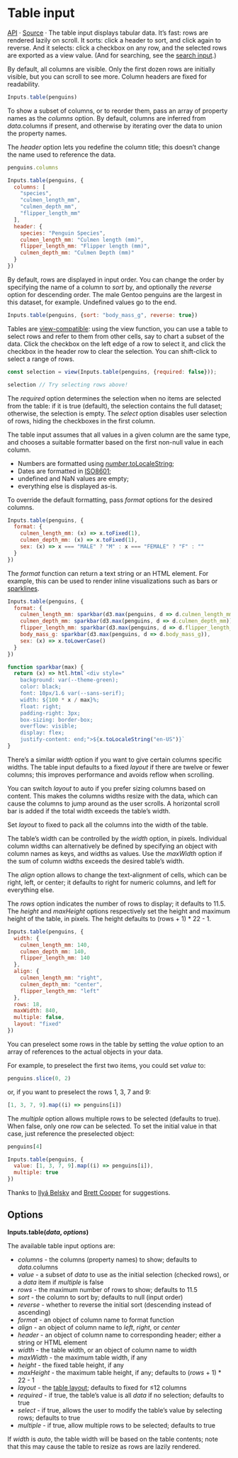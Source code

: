 # Table input

<a href="https://github.com/observablehq/inputs/blob/main/README.md#table">API</a> · <a href="https://github.com/observablehq/inputs/blob/main/src/table.js">Source</a> · The table input displays tabular data. It’s fast: rows are rendered lazily on scroll. It sorts: click a header to sort, and click again to reverse. And it selects: click a checkbox on any row, and the selected rows are exported as a view value. (And for searching, see the [search input](./search).)

By default, all columns are visible. Only the first dozen rows are initially visible, but you can scroll to see more. Column headers are fixed for readability.

```js echo
Inputs.table(penguins)
```

To show a subset of columns, or to reorder them, pass an array of property names as the _columns_ option. By default, columns are inferred from _data_.columns if present, and otherwise by iterating over the data to union the property names.

The _header_ option lets you redefine the column title; this doesn’t change the name used to reference the data.

```js echo
penguins.columns
```

```js echo
Inputs.table(penguins, {
  columns: [
    "species",
    "culmen_length_mm",
    "culmen_depth_mm",
    "flipper_length_mm"
  ],
  header: {
    species: "Penguin Species",
    culmen_length_mm: "Culmen length (mm)",
    flipper_length_mm: "Flipper length (mm)",
    culmen_depth_mm: "Culmen Depth (mm)"
  }
})
```

By default, rows are displayed in input order. You can change the order by specifying the name of a column to _sort_ by, and optionally the _reverse_ option for descending order. The male Gentoo penguins are the largest in this dataset, for example. Undefined values go to the end.

```js echo
Inputs.table(penguins, {sort: "body_mass_g", reverse: true})
```

Tables are [view-compatible](../reactivity#inputs): using the view function, you can use a table to select rows and refer to them from other cells, say to chart a subset of the data. Click the checkbox on the left edge of a row to select it, and click the checkbox in the header row to clear the selection. You can shift-click to select a range of rows.

```js echo
const selection = view(Inputs.table(penguins, {required: false}));
```

```js echo
selection // Try selecting rows above!
```

The _required_ option determines the selection when no items are selected from the table: if it is true (default), the selection contains the full dataset; otherwise, the selection is empty. The _select_ option <a href="https://github.com/observablehq/framework/releases/tag/v1.10.0" class="observablehq-version-badge" data-version="^1.10.0" title="Added in 1.10.0"></a> disables user selection of rows, hiding the checkboxes in the first column.

The table input assumes that all values in a given column are the same type, and chooses a suitable formatter based on the first non-null value in each column.

- Numbers are formatted using [_number_.toLocaleString](https://developer.mozilla.org/en-US/docs/Web/JavaScript/Reference/Global_Objects/Number/toLocaleString);
- Dates are formatted in [ISO8601](https://en.wikipedia.org/wiki/ISO_8601);
- undefined and NaN values are empty;
- everything else is displayed as-is.

To override the default formatting, pass _format_ options for the desired columns.

```js echo
Inputs.table(penguins, {
  format: {
    culmen_length_mm: (x) => x.toFixed(1),
    culmen_depth_mm: (x) => x.toFixed(1),
    sex: (x) => x === "MALE" ? "M" : x === "FEMALE" ? "F" : ""
  }
})
```

The _format_ function can return a text string or an HTML element. For example, this can be used to render inline visualizations such as bars or [sparklines](https://observablehq.com/@mbostock/covid-cases-by-state).

```js echo
Inputs.table(penguins, {
  format: {
    culmen_length_mm: sparkbar(d3.max(penguins, d => d.culmen_length_mm)),
    culmen_depth_mm: sparkbar(d3.max(penguins, d => d.culmen_depth_mm)),
    flipper_length_mm: sparkbar(d3.max(penguins, d => d.flipper_length_mm)),
    body_mass_g: sparkbar(d3.max(penguins, d => d.body_mass_g)),
    sex: (x) => x.toLowerCase()
  }
})
```

```js echo
function sparkbar(max) {
  return (x) => htl.html`<div style="
    background: var(--theme-green);
    color: black;
    font: 10px/1.6 var(--sans-serif);
    width: ${100 * x / max}%;
    float: right;
    padding-right: 3px;
    box-sizing: border-box;
    overflow: visible;
    display: flex;
    justify-content: end;">${x.toLocaleString("en-US")}`
}
```

There’s a similar _width_ option if you want to give certain columns specific widths. The table input defaults to a fixed _layout_ if there are twelve or fewer columns; this improves performance and avoids reflow when scrolling.

You can switch _layout_ to auto if you prefer sizing columns based on content. This makes the columns widths resize with the data, which can cause the columns to jump around as the user scrolls. A horizontal scroll bar is added if the total width exceeds the table’s width.

Set _layout_ to fixed to pack all the columns into the width of the table.

The table’s width can be controlled by the _width_ option, in pixels. Individual column widths can alternatively be defined by specifying an object with column names as keys, and widths as values. Use the _maxWidth_ option if the sum of column widths exceeds the desired table’s width.

The _align_ option allows to change the text-alignment of cells, which can be right, left, or center; it defaults to right for numeric columns, and left for everything else.

The _rows_ option indicates the number of rows to display; it defaults to 11.5. The _height_ and _maxHeight_ options respectively set the height and maximum height of the table, in pixels. The height defaults to (rows + 1) \* 22 - 1.

```js echo
Inputs.table(penguins, {
  width: {
    culmen_length_mm: 140,
    culmen_depth_mm: 140,
    flipper_length_mm: 140
  },
  align: {
    culmen_length_mm: "right",
    culmen_depth_mm: "center",
    flipper_length_mm: "left"
  },
  rows: 18,
  maxWidth: 840,
  multiple: false,
  layout: "fixed"
})
```

You can preselect some rows in the table by setting the _value_ option to an array of references to the actual objects in your data.

For example, to preselect the first two items, you could set _value_ to:

```js echo
penguins.slice(0, 2)
```

or, if you want to preselect the rows 1, 3, 7 and 9:

```js echo
[1, 3, 7, 9].map((i) => penguins[i])
```

The _multiple_ option allows multiple rows to be selected (defaults to true). When false, only one row can be selected. To set the initial value in that case, just reference the preselected object:

```js echo
penguins[4]
```

```js echo
Inputs.table(penguins, {
  value: [1, 3, 7, 9].map((i) => penguins[i]),
  multiple: true
})
```

Thanks to [Ilyá Belsky](https://observablehq.com/@oluckyman) and [Brett Cooper](https://observablehq.com/@hellonearthis) for suggestions.

## Options

**Inputs.table(_data_, _options_)**

The available table input options are:

- _columns_ - the columns (property names) to show; defaults to _data_.columns
- _value_ - a subset of _data_ to use as the initial selection (checked rows), or a _data_ item if _multiple_ is false
- _rows_ - the maximum number of rows to show; defaults to 11.5
- _sort_ - the column to sort by; defaults to null (input order)
- _reverse_ - whether to reverse the initial sort (descending instead of ascending)
- _format_ - an object of column name to format function
- _align_ - an object of column name to _left_, _right_, or _center_
- _header_ - an object of column name to corresponding header; either a string or HTML element
- _width_ - the table width, or an object of column name to width
- _maxWidth_ - the maximum table width, if any
- _height_ - the fixed table height, if any
- _maxHeight_ - the maximum table height, if any; defaults to (_rows_ + 1) \* 22 - 1
- _layout_ - the [table layout](https://developer.mozilla.org/en-US/docs/Web/CSS/table-layout); defaults to fixed for ≤12 columns
- _required_ - if true, the table’s value is all _data_ if no selection; defaults to true
- _select_ <a href="https://github.com/observablehq/framework/releases/tag/v1.10.0" class="observablehq-version-badge" data-version="^1.10.0" title="Added in 1.10.0"></a> - if true, allows the user to modify the table’s value by selecting rows; defaults to true
- _multiple_ - if true, allow multiple rows to be selected; defaults to true

If _width_ is _auto_, the table width will be based on the table contents; note that this may cause the table to resize as rows are lazily rendered.
